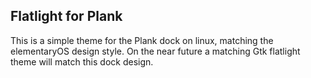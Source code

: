 ## Flatlight for Plank
This is a simple theme for the Plank dock on linux, matching the elementaryOS design style. On the near future a matching Gtk flatlight theme will match this dock design. 
